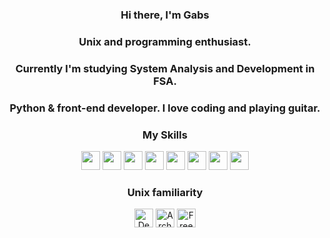 <h3 align="center">Hi there, I'm Gabs</h3>
<h3 align="center">Unix and programming enthusiast.</h3>
<h3 align="center">Currently I'm studying System Analysis and Development in FSA.</h3>
<h3 align="center">Python & front-end developer. I love coding and playing guitar.</h3>
<div align="center">
    <h3 align="center">My Skills</h3>
    <img src="https://img.icons8.com/color/344/javascript--v1.png" width="30">
    <img src="https://img.icons8.com/color/344/python--v1.png" width="30">
    <img src="https://img.icons8.com/officexs/344/react.png" width="30">
    <img src="https://img.icons8.com/fluency/344/node-js.png" width="30">
    <img src="https://cdn-icons-png.flaticon.com/512/1216/1216733.png" width="30">
    <img src="https://cdn-icons-png.flaticon.com/512/732/732190.png" width="30">
    <img src="https://cdn-icons-png.flaticon.com/512/5968/5968363.png" width="30">
    <img src="https://cdn-icons-png.flaticon.com/512/919/919830.png" width="30">
    <h3 align="center">Unix familiarity</h3>
    <img src="https://cdn.icon-icons.com/icons2/2415/PNG/512/debian_plain_logo_icon_146565.png" width="30" alt="Debian">
    <img src="https://cdn.icon-icons.com/icons2/2699/PNG/512/archlinux_logo_icon_167835.png" width="30" alt="Arch Linux">
    <img src="https://cdn4.iconfinder.com/data/icons/logos-and-brands/512/137_Freebsd_logo_logos-256.png" width="30" alt="FreeBSD>
 
![Anurag's GitHub stats](https://github-readme-stats.vercel.app/api?username=theboygabs)

</div>
